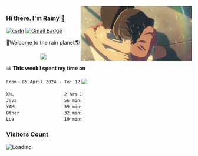<img  align='right' height="150" src="https://github.com/LikeRainDay/LikeRainDay/blob/master/pic/img_rain_1.gif?raw=true">



### Hi there. I'm Rainy :lemon:

[![csdn](https://img.shields.io/badge/-csdn-c14438?style=flat-square&logo=c&logoColor=white)](https://blog.csdn.net/qq_15807167)
[![Gmail Badge](https://img.shields.io/badge/-gmail-c14438?style=flat-square&logo=Gmail&logoColor=white&link=mailto:houshuai0816@gmail.com)](mailto:houshuai0816@gmail.com)

🚀Welcome to the rain planet🌎

<center>
<img align='center'  src="https://source.unsplash.com/user/rainyhehe/likes">
</center>

📊 **This week I spent my time on**

<img align='right'   width="300" src="https://github-readme-stats.vercel.app/api?username=LikeRainDay&show_icons=true&title_color=fff&icon_color=79ff97&text_color=9f9f9f&bg_color=151515&count_private=true">

<!--START_SECTION:waka-->

```txt
From: 05 April 2024 - To: 12 April 2024

XML                   2 hrs 27 mins   ██████████▒░░░░░░░░░░░░░░   41.83 %
Java                  56 mins         ████░░░░░░░░░░░░░░░░░░░░░   15.92 %
YAML                  39 mins         ██▓░░░░░░░░░░░░░░░░░░░░░░   11.13 %
Other                 32 mins         ██▒░░░░░░░░░░░░░░░░░░░░░░   09.17 %
Lua                   19 mins         █▒░░░░░░░░░░░░░░░░░░░░░░░   05.49 %
```

<!--END_SECTION:waka-->

### Visitors Count
<img align="left" src = "https://profile-counter.glitch.me/LikeRainDay/count.svg" alt ="Loading">
